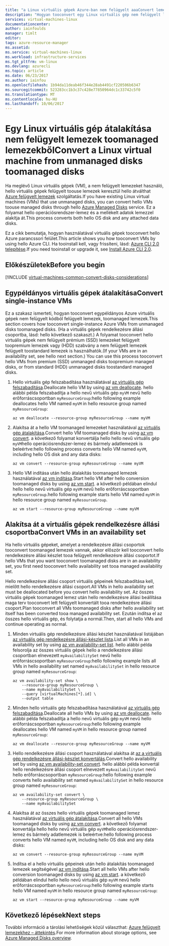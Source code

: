 ```yaml
---
title: "a Linux virtuális gépek Azure-ban nem felügyelt aaaConvert lemezek toomanaged lemezek - Azure felügyelt lemezek |} Microsoft Docs"
description: "Hogyan tooconvert egy Linux virtuális gép nem felügyelt lemezek toomanaged lemezek hello Resource Manager üzembe helyezési modellel Azure CLI 2.0 használatával"
services: virtual-machines-linux
documentationcenter: 
author: iainfoulds
manager: timlt
editor: 
tags: azure-resource-manager
ms.assetid: 
ms.service: virtual-machines-linux
ms.workload: infrastructure-services
ms.tgt_pltfrm: vm-linux
ms.devlang: azurecli
ms.topic: article
ms.date: 06/23/2017
ms.author: iainfou
ms.openlocfilehash: 1b94da11deab46f344e28ab4491cf220506b6347
ms.sourcegitcommit: 523283cc1b3c37c428e77850964dc1c33742c5f0
ms.translationtype: MT
ms.contentlocale: hu-HU
ms.lasthandoff: 10/06/2017
---
```

# <a name="convert-a-linux-virtual-machine-from-unmanaged-disks-toomanaged-disks"></a><span data-ttu-id="b14b7-103">Egy Linux virtuális gép átalakítása nem felügyelt lemezek toomanaged lemezekből</span><span class="sxs-lookup"><span data-stu-id="b14b7-103">Convert a Linux virtual machine from unmanaged disks toomanaged disks</span></span>

<span data-ttu-id="b14b7-104">Ha meglévő Linux virtuális gépek (VM), a nem felügyelt lemezeket használó, hello virtuális gépek felügyelt toouse lemezek keresztül hello átválthat [Azure felügyelt lemezek](../windows/managed-disks-overview.md) szolgáltatás.</span><span class="sxs-lookup"><span data-stu-id="b14b7-104">If you have existing Linux virtual machines (VMs) that use unmanaged disks, you can convert hello VMs toouse managed disks through hello [Azure Managed Disks](../windows/managed-disks-overview.md) service.</span></span> <span data-ttu-id="b14b7-105">Ez a folyamat hello operációsrendszer-lemez és a mellékelt adatok lemezzel alakítja át.</span><span class="sxs-lookup"><span data-stu-id="b14b7-105">This process converts both hello OS disk and any attached data disks.</span></span>

<span data-ttu-id="b14b7-106">Ez a cikk bemutatja, hogyan használatával virtuális gépek tooconvert hello Azure parancssori felület.</span><span class="sxs-lookup"><span data-stu-id="b14b7-106">This article shows you how tooconvert VMs by using hello Azure CLI.</span></span> <span data-ttu-id="b14b7-107">Ha tooinstall kell, vagy frissíteni, lásd: [Azure CLI 2.0 telepítése](/cli/azure/install-azure-cli).</span><span class="sxs-lookup"><span data-stu-id="b14b7-107">If you need tooinstall or upgrade it, see [Install Azure CLI 2.0](/cli/azure/install-azure-cli).</span></span> 

## <a name="before-you-begin"></a><span data-ttu-id="b14b7-108">Előkészületek</span><span class="sxs-lookup"><span data-stu-id="b14b7-108">Before you begin</span></span>

[!INCLUDE [virtual-machines-common-convert-disks-considerations](../../../includes/virtual-machines-common-convert-disks-considerations.md)]


## <a name="convert-single-instance-vms"></a><span data-ttu-id="b14b7-109">Egypéldányos virtuális gépek átalakítása</span><span class="sxs-lookup"><span data-stu-id="b14b7-109">Convert single-instance VMs</span></span>
<span data-ttu-id="b14b7-110">Ez a szakasz ismerteti, hogyan tooconvert egypéldányos Azure virtuális gépek nem felügyelt kódból felügyelt lemezek, toomanaged lemezek.</span><span class="sxs-lookup"><span data-stu-id="b14b7-110">This section covers how tooconvert single-instance Azure VMs from unmanaged disks toomanaged disks.</span></span> <span data-ttu-id="b14b7-111">(Ha a virtuális gépek rendelkezésre állási csoportba, lásd: hello következő szakaszt.) A folyamat tooconvert hello virtuális gépek nem felügyelt prémium (SSD) lemezeket felügyelt toopremium lemezek vagy (HDD) szabvány a nem felügyelt lemezek felügyelt toostandard lemezek is használhatók.</span><span class="sxs-lookup"><span data-stu-id="b14b7-111">(If your VMs are in an availability set, see hello next section.) You can use this process tooconvert hello VMs from premium (SSD) unmanaged disks toopremium managed disks, or from standard (HDD) unmanaged disks toostandard managed disks.</span></span>

1. <span data-ttu-id="b14b7-112">Hello virtuális gép felszabadítása használatával [az virtuális gép felszabadítása](/cli/azure/vm#deallocate).</span><span class="sxs-lookup"><span data-stu-id="b14b7-112">Deallocate hello VM by using [az vm deallocate](/cli/azure/vm#deallocate).</span></span> <span data-ttu-id="b14b7-113">hello alábbi példa felszabadítja a hello nevű virtuális gép `myVM` nevű hello erőforráscsoportban `myResourceGroup`:</span><span class="sxs-lookup"><span data-stu-id="b14b7-113">hello following example deallocates hello VM named `myVM` in hello resource group named `myResourceGroup`:</span></span>

    ```azurecli
    az vm deallocate --resource-group myResourceGroup --name myVM
    ```

2. <span data-ttu-id="b14b7-114">Alakítsa át a hello VM toomanaged lemezeket használatával [az virtuális gép átalakítása](/cli/azure/vm#convert).</span><span class="sxs-lookup"><span data-stu-id="b14b7-114">Convert hello VM toomanaged disks by using [az vm convert](/cli/azure/vm#convert).</span></span> <span data-ttu-id="b14b7-115">a következő folyamat konvertálja hello hello nevű virtuális gép `myVM`hello operációsrendszer-lemez és bármely adatlemezek is beleértve:</span><span class="sxs-lookup"><span data-stu-id="b14b7-115">hello following process converts hello VM named `myVM`, including hello OS disk and any data disks:</span></span>

    ```azurecli
    az vm convert --resource-group myResourceGroup --name myVM
    ```

3. <span data-ttu-id="b14b7-116">Hello VM indítása után hello átalakítás toomanaged lemezek használatával [az vm indítása](/cli/azure/vm#start).</span><span class="sxs-lookup"><span data-stu-id="b14b7-116">Start hello VM after hello conversion toomanaged disks by using [az vm start](/cli/azure/vm#start).</span></span> <span data-ttu-id="b14b7-117">a következő példában elindul hello hello nevű virtuális gép `myVM` nevű hello erőforráscsoportban `myResourceGroup`.</span><span class="sxs-lookup"><span data-stu-id="b14b7-117">hello following example starts hello VM named `myVM` in hello resource group named `myResourceGroup`.</span></span>

    ```azurecli
    az vm start --resource-group myResourceGroup --name myVM
    ```

## <a name="convert-vms-in-an-availability-set"></a><span data-ttu-id="b14b7-118">Alakítsa át a virtuális gépek rendelkezésre állási csoportba</span><span class="sxs-lookup"><span data-stu-id="b14b7-118">Convert VMs in an availability set</span></span>

<span data-ttu-id="b14b7-119">Ha hello virtuális gépeket, amelyet a rendelkezésre állási csoportok tooconvert toomanaged lemezek vannak, akkor először kell tooconvert hello rendelkezésre állási készlet tooa felügyelt rendelkezésre állási csoportot.</span><span class="sxs-lookup"><span data-stu-id="b14b7-119">If hello VMs that you want tooconvert toomanaged disks are in an availability set, you first need tooconvert hello availability set tooa managed availability set.</span></span>

<span data-ttu-id="b14b7-120">Hello rendelkezésre állási csoport virtuális gépeinek felszabadítása kell, mielőtt hello rendelkezésre állási csoport.</span><span class="sxs-lookup"><span data-stu-id="b14b7-120">All VMs in hello availability set must be deallocated before you convert hello availability set.</span></span> <span data-ttu-id="b14b7-121">Az összes virtuális gépek toomanaged lemez után hello rendelkezésre állási beállítása maga terv tooconvert lett felügyelt konvertált tooa rendelkezésre állási csoport.</span><span class="sxs-lookup"><span data-stu-id="b14b7-121">Plan tooconvert all VMs toomanaged disks after hello availability set itself has been converted tooa managed availability set.</span></span> <span data-ttu-id="b14b7-122">Ezután indítsa el az összes hello virtuális gép, és folytatja a normál.</span><span class="sxs-lookup"><span data-stu-id="b14b7-122">Then, start all hello VMs and continue operating as normal.</span></span>

1. <span data-ttu-id="b14b7-123">Minden virtuális gép rendelkezésre állási készlet használatával listájában [az virtuális gép rendelkezésre állási-készlet lista](/cli/azure/vm/availability-set#list).</span><span class="sxs-lookup"><span data-stu-id="b14b7-123">List all VMs in an availability set by using [az vm availability-set list](/cli/azure/vm/availability-set#list).</span></span> <span data-ttu-id="b14b7-124">hello alábbi példa felsorolja az összes virtuális gépek hello a rendelkezésre állási csoportban elnevezett `myAvailabilitySet` nevű hello erőforráscsoportban `myResourceGroup`:</span><span class="sxs-lookup"><span data-stu-id="b14b7-124">hello following example lists all VMs in hello availability set named `myAvailabilitySet` in hello resource group named `myResourceGroup`:</span></span>

    ```azurecli
    az vm availability-set show \
        --resource-group myResourceGroup \
        --name myAvailabilitySet \
        --query [virtualMachines[*].id] \
        --output table
    ```

2. <span data-ttu-id="b14b7-125">Minden hello virtuális gép felszabadítása használatával [az virtuális gép felszabadítása](/cli/azure/vm#deallocate).</span><span class="sxs-lookup"><span data-stu-id="b14b7-125">Deallocate all hello VMs by using [az vm deallocate](/cli/azure/vm#deallocate).</span></span> <span data-ttu-id="b14b7-126">hello alábbi példa felszabadítja a hello nevű virtuális gép `myVM` nevű hello erőforráscsoportban `myResourceGroup`:</span><span class="sxs-lookup"><span data-stu-id="b14b7-126">hello following example deallocates hello VM named `myVM` in hello resource group named `myResourceGroup`:</span></span>

    ```azurecli
    az vm deallocate --resource-group myResourceGroup --name myVM
    ```

3. <span data-ttu-id="b14b7-127">Hello rendelkezésre állási csoport használatával alakítsa át [az a virtuális gép rendelkezésre állási-készlet konvertálás](/cli/azure/vm/availability-set#convert).</span><span class="sxs-lookup"><span data-stu-id="b14b7-127">Convert hello availability set by using [az vm availability-set convert](/cli/azure/vm/availability-set#convert).</span></span> <span data-ttu-id="b14b7-128">hello alábbi példa konvertál hello rendelkezésre állási csoport elnevezett `myAvailabilitySet` nevű hello erőforráscsoportban `myResourceGroup`:</span><span class="sxs-lookup"><span data-stu-id="b14b7-128">hello following example converts hello availability set named `myAvailabilitySet` in hello resource group named `myResourceGroup`:</span></span>

    ```azurecli
    az vm availability-set convert \
        --resource-group myResourceGroup \
        --name myAvailabilitySet
    ```

4. <span data-ttu-id="b14b7-129">Alakítsa át az összes hello virtuális gépek toomanaged lemez használatával [az virtuális gép átalakítása](/cli/azure/vm#convert).</span><span class="sxs-lookup"><span data-stu-id="b14b7-129">Convert all hello VMs toomanaged disks by using [az vm convert](/cli/azure/vm#convert).</span></span> <span data-ttu-id="b14b7-130">a következő folyamat konvertálja hello hello nevű virtuális gép `myVM`hello operációsrendszer-lemez és bármely adatlemezek is beleértve:</span><span class="sxs-lookup"><span data-stu-id="b14b7-130">hello following process converts hello VM named `myVM`, including hello OS disk and any data disks:</span></span>

    ```azurecli
    az vm convert --resource-group myResourceGroup --name myVM
    ```

5. <span data-ttu-id="b14b7-131">Indítsa el a hello virtuális gépeinek után hello átalakítás toomanaged lemezek segítségével [az vm indítása](/cli/azure/vm#start).</span><span class="sxs-lookup"><span data-stu-id="b14b7-131">Start all hello VMs after hello conversion toomanaged disks by using [az vm start](/cli/azure/vm#start).</span></span> <span data-ttu-id="b14b7-132">a következő példában elindul hello hello nevű virtuális gép `myVM` nevű hello erőforráscsoportban `myResourceGroup`:</span><span class="sxs-lookup"><span data-stu-id="b14b7-132">hello following example starts hello VM named `myVM` in hello resource group named `myResourceGroup`:</span></span>

    ```azurecli
    az vm start --resource-group myResourceGroup --name myVM
    ```

## <a name="next-steps"></a><span data-ttu-id="b14b7-133">Következő lépések</span><span class="sxs-lookup"><span data-stu-id="b14b7-133">Next steps</span></span>
<span data-ttu-id="b14b7-134">További információ a tárolási lehetőségek közül választhat: [Azure felügyelt lemezekhez – áttekintés](../windows/managed-disks-overview.md).</span><span class="sxs-lookup"><span data-stu-id="b14b7-134">For more information about storage options, see [Azure Managed Disks overview](../windows/managed-disks-overview.md).</span></span>
